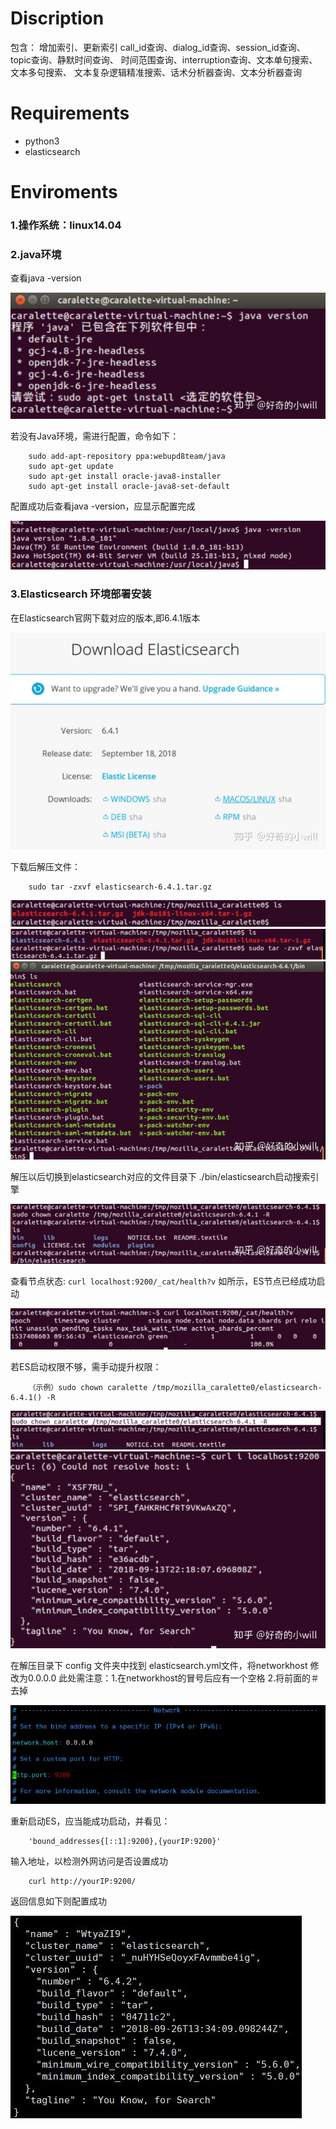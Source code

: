 # Discription

包含：	增加索引、更新索引
		call_id查询、dialog_id查询、session_id查询、topic查询、静默时间查询、
		时间范围查询、interruption查询、文本单句搜索、文本多句搜索、
		文本复杂逻辑精准搜索、话术分析器查询、文本分析器查询

# Requirements
- python3
- elasticsearch

# Enviroments
### 1.操作系统：linux14.04
### 2.java环境

查看java -version

![](./img/1.jpg)

若没有Java环境，需进行配置，命令如下：

```
	sudo add-apt-repository ppa:webupd8team/java
	sudo apt-get update
	sudo apt-get install oracle-java8-installer
	sudo apt-get install oracle-java8-set-default
```

配置成功后查看java -version，应显示配置完成

![](./img/2.jpg)



### 3.Elasticsearch 环境部署安装
在Elasticsearch官网下载对应的版本,即6.4.1版本

![](./img/6.jpg)

下载后解压文件：
```
	sudo tar -zxvf elasticsearch-6.4.1.tar.gz
```

![](./img/7.jpg)
![](./img/8.jpg)
![](./img/9.jpg)	

解压以后切换到elasticsearch对应的文件目录下 ./bin/elasticsearch启动搜索引擎

![](./img/10.jpg)

查看节点状态:
	```
	curl localhost:9200/_cat/health?v
	```
如所示，ES节点已经成功启动	

![](./img/11.jpg)

若ES启动权限不够，需手动提升权限：	
```
	（示例）sudo chown caralette /tmp/mozilla_caralette0/elasticsearch-6.4.1() -R
```
![](./img/12.jpg)
![](./img/13.jpg)

在解压目录下 config 文件夹中找到 elasticsearch.yml文件，将networkhost 修改为0.0.0.0
此处需注意：1.在networkhost的冒号后应有一个空格
			2.将前面的＃去掉
			
![](./img/24.jpg)

重新启动ES，应当能成功启动，并看见：
```
	'bound_addresses{[::1]:9200},{yourIP:9200}'	
```

输入地址，以检测外网访问是否设置成功
```
	curl http://yourIP:9200/
```
返回信息如下则配置成功

![](./img/25.jpg)




